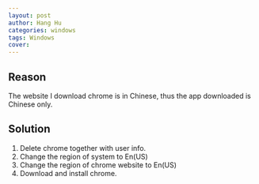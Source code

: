 ```yaml
---
layout: post
author: Hang Hu
categories: windows
tags: Windows 
cover: 
---
```


## Reason

The website I download chrome is in Chinese, thus the app downloaded is Chinese only.

## Solution

1. Delete chrome together with user info.
2. Change the region of system to En(US)
3. Change the region of chrome website to En(US)
4. Download and install chrome.


